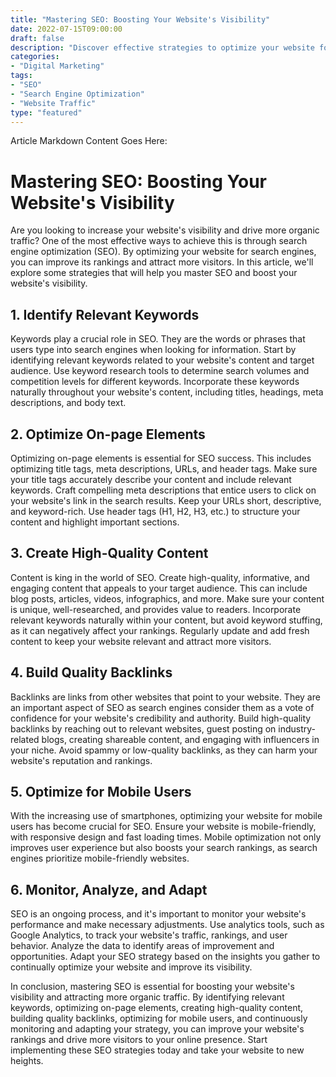 ```yaml
---
title: "Mastering SEO: Boosting Your Website's Visibility"
date: 2022-07-15T09:00:00
draft: false
description: "Discover effective strategies to optimize your website for search engines and improve its rankings."
categories:
- "Digital Marketing"
tags:
- "SEO"
- "Search Engine Optimization"
- "Website Traffic"
type: "featured"
---
```


Article Markdown Content Goes Here:

# Mastering SEO: Boosting Your Website's Visibility

Are you looking to increase your website's visibility and drive more organic traffic? One of the most effective ways to achieve this is through search engine optimization (SEO). By optimizing your website for search engines, you can improve its rankings and attract more visitors. In this article, we'll explore some strategies that will help you master SEO and boost your website's visibility.

## 1. Identify Relevant Keywords

Keywords play a crucial role in SEO. They are the words or phrases that users type into search engines when looking for information. Start by identifying relevant keywords related to your website's content and target audience. Use keyword research tools to determine search volumes and competition levels for different keywords. Incorporate these keywords naturally throughout your website's content, including titles, headings, meta descriptions, and body text.

## 2. Optimize On-page Elements

Optimizing on-page elements is essential for SEO success. This includes optimizing title tags, meta descriptions, URLs, and header tags. Make sure your title tags accurately describe your content and include relevant keywords. Craft compelling meta descriptions that entice users to click on your website's link in the search results. Keep your URLs short, descriptive, and keyword-rich. Use header tags (H1, H2, H3, etc.) to structure your content and highlight important sections.

## 3. Create High-Quality Content

Content is king in the world of SEO. Create high-quality, informative, and engaging content that appeals to your target audience. This can include blog posts, articles, videos, infographics, and more. Make sure your content is unique, well-researched, and provides value to readers. Incorporate relevant keywords naturally within your content, but avoid keyword stuffing, as it can negatively affect your rankings. Regularly update and add fresh content to keep your website relevant and attract more visitors.

## 4. Build Quality Backlinks

Backlinks are links from other websites that point to your website. They are an important aspect of SEO as search engines consider them as a vote of confidence for your website's credibility and authority. Build high-quality backlinks by reaching out to relevant websites, guest posting on industry-related blogs, creating shareable content, and engaging with influencers in your niche. Avoid spammy or low-quality backlinks, as they can harm your website's reputation and rankings.

## 5. Optimize for Mobile Users

With the increasing use of smartphones, optimizing your website for mobile users has become crucial for SEO. Ensure your website is mobile-friendly, with responsive design and fast loading times. Mobile optimization not only improves user experience but also boosts your search rankings, as search engines prioritize mobile-friendly websites.

## 6. Monitor, Analyze, and Adapt

SEO is an ongoing process, and it's important to monitor your website's performance and make necessary adjustments. Use analytics tools, such as Google Analytics, to track your website's traffic, rankings, and user behavior. Analyze the data to identify areas of improvement and opportunities. Adapt your SEO strategy based on the insights you gather to continually optimize your website and improve its visibility.

In conclusion, mastering SEO is essential for boosting your website's visibility and attracting more organic traffic. By identifying relevant keywords, optimizing on-page elements, creating high-quality content, building quality backlinks, optimizing for mobile users, and continuously monitoring and adapting your strategy, you can improve your website's rankings and drive more visitors to your online presence. Start implementing these SEO strategies today and take your website to new heights.

